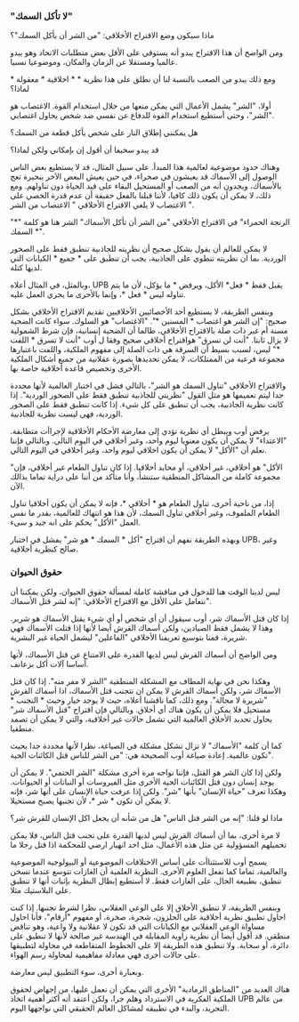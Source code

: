 ### "لا تأكل السمك"

ماذا سيكون وضع الاقتراح الأخلاقي: "من الشر أن يأكل السمك"؟

ومن الواضح أن هذا الاقتراح يبدو أنه يستوفي على الأقل بعض متطلبات الاتحاد وهو يبدو عالميا ومستقلا عن الزمان والمكان، وموضوعيا نسبيا.

ومع ذلك يبدو من الصعب بالنسبة لنا أن نطلق على هذا نظرية * * اخلاقية * معقولة  * لماذا؟

أولا، "الشر" يشمل الأعمال التي يمكن منعها من خلال استخدام القوة. الاغتصاب هو "الشر"، وحتى أستطيع استخدام القوة للدفاع عن نفسي ضد شخص يحاول اغتصابي.

هل يمكنني إطلاق النار على شخص يأكل قطعة من السمك؟

قد يبدو سخيفا أن أقول إن بإمكاني ولكن لماذا؟

وهناك حدود موضوعية لعالمية هذا المبدأ. على سبيل المثال، قد لا يستطيع بعض الناس الوصول إلى الأسماك قد يعيشون في صحراء، في حين يعيش البعض الآخر ببحيرة تعج بالأسماك، ويجدون أنه من الصعب أو المستحيل البقاء على قيد الحياة دون تناولهم. ومع ذلك، لا يمكن أن يكون ذلك كافيا، لأننا قبلنا بالفعل حقيقة أن عدم قدرة الخصي على الاغتصاب لا يلغي الاقتراح الأخلاقي " الاغتصاب من الشر ".

"الرنجة الحمراء" في الاقتراح الأخلاقي "من الشر أن تأكل الأسماك" الشر هنا هو كلمة  "* السمك *".

لا يمكن للعالم أن يقول بشكل صحيح أن نظريته للجاذبية تنطبق فقط على الصخور الوردية. بما ان نظريته تنطوي على الجاذبية، يجب أن تنطبق على * جميع * الكيانات التي لديها كتلة.

وبالمثل، في المثال أعلاه، UPB يقبل فقط * فعل*  الأكل، ويرفض * ما يؤكل، لأن ما يتم تناوله ليس * فعل *، وإنما بالأحرى ما يجري العمل عليه.   

وبنفس الطريقة، لا يستطيع أحد الأخصائيين الأخلاقيين تقديم الاقتراح الأخلاقي بشكل صحيح: "إن الشر هو اغتصاب * المسنين *". "الاغتصاب" هو السلوك. سواء كانت الضحية مسنة أم غير ذات صلة بالاقتراح الأخلاقي، طالما أن الضحية إنسانية، فإن شرط الشمولية لا يزال ثابتا. "أنت لن تسرق" هو ​​اقتراح أخلاقي صحيح وفقا ل أوب  "أنت لا تسرق * اللفت *" ليس، لسبب بسيط أن السرقة هي ذات الصلة إلى مفهوم الملكية، واللفت باعتبارها مجموعة فرعية من الممتلكات، لا يمكن تحديدها بصورة عقلانية من جميع أشكال الملكية الأخرى وتخصيص قاعدة أخلاقية خاصة بها.

والاقتراح الأخلاقي "تناول السمك هو الشر"، بالتالي فشل في اختبار العالمية لأنها محددة جدا ليتم تعميمها هو مثل القول "نظريتي للجاذبية تنطبق فقط على الصخور الوردية". إذا كانت نظرية الجاذبية، يجب أن تنطبق على كل شيء. إذا كانت تنطبق فقط على الصخور الوردية، فهي ليست نظرية للجاذبية.

يرفض أوب ويبطل أي نظرية تؤدي إلى معارضة الأحكام الأخلاقية لإجراأت متطابقة. "الاعتداء" لا يمكن أن يكون معنويا ليوم واحد، وغير أخلاقي في اليوم التالي. وبالتالي فإننا نعلم أن "الأكل" لا يمكن أن يكون اخلاقي ليوم واحد، وغير أخلاقي في اليوم التالي.

"الأكل" هو أخلاقي، غير أخلاقي، أو محايد أخلاقيا. إذا كان تناول الطعام غير أخلاقي، فإن مجموعة كاملة من المشاكل المنطقية ستنشأ، وأنا متأكد من أننا على دراية تماما بذالك الآن.

إذا، من ناحية أخرى، تناول الطعام هو * أخلاقي *، فإنه لا يمكن أن يكون أخلاقيا تناول الطعام الملفوف، وغير أخلاقي تناول السمك، لأن هذا هو انتهاك للعالمية، بقدر ما نفس العمل "الأكل"  يحكم على انه جيد و سىء.

وبهذه الطريقة نفهم أن اقتراح "أكل * السمك * هو شر" يفشل في اختبار UPB، وغير صالح كنظرية أخلاقية.

### حقوق الحيوان

ليس لدينا الوقت هنا للدخول في مناقشة كاملة لمسألة حقوق الحيوان، ولكن يمكننا أن نتعامل على الأقل مع الاقتراح الأخلاقي: "إنه لشر قتل الأسماك".

إذا كان  قتل الأسماك شر، أوب  سيقول أن أي شخص أو أي شيء يقتل الأسماك هو شرير. وهذا لا يشمل فقط الصيادين، ولكن أسماك القرش أيضا لأنها إذا قتلت الأسماك فهي شريرة، قمنا بتوسيع تعريفنا الأخلاقي "الفاعلين" ليشمل الحياة غير البشرية.

ومن الواضح أن أسماك القرش ليس لديها القدرة على الامتناع عن قتل الأسماك، لأنها أساسا آلات أكل  بزعانف.

وهكذا نحن في نهاية المطاف مع المشكلة المنطقية "الشر لا مفر منه". إذا كان قتل الأسماك  شر، ولكن أسماك القرش لا يمكن ان تتجنب قتل الأسماك، اذا أسماك القرش "شريرة لا محالة". ومع ذلك، كما ناقشنا أعلاه، حيث لا يوجد خيار وحيث * التجنب * مستحيل فلا يمكن أن يكون هناك أي أخلاق. وبالتالي فإن اقتراح "قتل الأسماك شر" يحاول تحديد الأخلاق العالمية التي تشمل حالات غير أخلاقية، والتي لا يمكن أن تصمد منطقيا. 

كما أن كلمة "الأسماك" لا تزال تشكل مشكلة في الصياغة، نظرا لأنها محددة جدا بحيث تكون عالمية. إعادة صياغة أوب الصحيحة هي: "من الشر للناس قتل الكائنات الحية".

ولكن إذا كان الشر هو القتل، فإننا نواجه مرة أخرى مشكلة "الشر الحتمي". لا يمكن أن يوجد إنسان دون قتل الكائنات الحية الأخرى مثل الفيروسات أو النباتات أو الحيوانات. وهكذا تعرف "حياة الإنسان" بأنها "شر". ولكن إذا عرفت حياة الإنسان على أنها شر، فإنه لا يمكن أن تكون * شر *، لأن تجنبها يصبح مستحيلا.

ماذا لو قلنا: "إنه من الشر قتل الناس" هل من شأنه أن يجعل  اكل الإنسان للقرش  شر؟

لا مرة أخرى، بما أن أسماك القرش ليس لديها القدرة على تجنب قتل الناس، فلا يمكن تحميلهم المسؤولية عن مثل هذه الأعمال، مثل اخد انهيار ارضي للمحكمة اذا قتل رجلا ما

يسمح أوب للاستثناأت على أساس الاختلافات الموضوعية أو البيولوجية الموضوعية والعالمية، تماما كما تفعل العلوم الأخرى. النظرية العلمية أن الغازات تتوسع عندما تسخن تنطبق، بطبيعة الحال، على الغازات فقط. لا أستطيع إبطال النظرية بإثبات أنها لا تنطبق على البلاستيك مثلا.

وبنفس الطريقة، لا تنطبق الأخلاق إلا على الوعي العقلاني، نظرا لشرط تجنبها. إذا كنت احاول تطبيق نظرية أخلاقية على الحلزون، شجرة، صخرة، أو مفهوم "أرقام"، فأنا احاول مساواة الوعي العقلاني مع الكيانات التي قد تكون لا عقلانية ولا واعية، وهو تناقض منطقي. قد أقول أيضا أن نظرية زاوية المقابلة في الهندسة غير صالحة لأنها لا تنطبق على دائرة، أو سحابة. ولا تنطبق هذه الطريقة إلا على الخطوط المتقاطعة  في محاولة لتطبيقها على حالات أخرى فهي معادلة مفاهيمية لمحاولة رسم الهواء.

وبعبارة أخرى، سوء التطبيق ليس معارضة.

هناك العديد من "المناطق الرمادية" الأخرى التي يمكن أن نعمل عليها، من إجهاض لحقوق الملكية الفكرية في الاسترداد وهلم جرا، ولكن أعتقد أنه أكثر أهمية اتخاذ UPB من عالم التجريد، والبدء في تطبيقه لمشاكل العالم الحقيقي التي نواجهها اليوم.  

